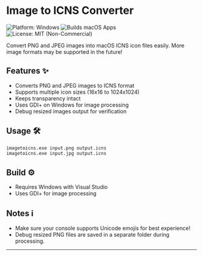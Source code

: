 # Image to ICNS Converter 

![Platform: Windows](https://img.shields.io/badge/platform-Windows-blue)
![Builds macOS Apps](https://img.shields.io/badge/builds-macOS-brightgreen)
![License: MIT (Non-Commercial)](https://img.shields.io/badge/license-MIT--NC-yellow)

Convert PNG and JPEG images into macOS ICNS icon files easily. More image formats may be supported in the future!

## Features ✨
- Converts PNG and JPEG images to ICNS format
- Supports multiple icon sizes (16x16 to 1024x1024)
- Keeps transparency intact
- Uses GDI+ on Windows for image processing
- Debug resized images output for verification

## Usage 🛠️

```bash
imagetoicns.exe input.png output.icns
imagetoicns.exe input.jpg output.icns
```

## Build ⚙️

- Requires Windows with Visual Studio
- Uses GDI+ for image processing

## Notes ℹ️
- Make sure your console supports Unicode emojis for best experience!
- Debug resized PNG files are saved in a separate folder during processing.
---

